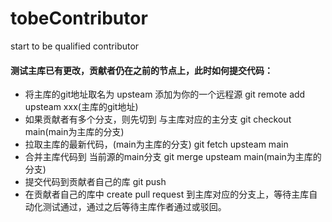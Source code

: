 # tobeContributor
start to be qualified contributor



#### 测试主库已有更改，贡献者仍在之前的节点上，此时如何提交代码：

- 将主库的git地址取名为 upsteam 添加为你的一个远程源
    git remote add upsteam xxx(主库的git地址)
- 如果贡献者有多个分支，则先切到 与主库对应的主分支
    git checkout main(main为主库的分支)
- 拉取主库的最新代码，(main为主库的分支)
    git fetch upsteam main
- 合并主库代码到 当前源的main分支
    git merge upsteam main(main为主库的分支)
- 提交代码到贡献者自己的库
    git push
- 在贡献者自己的库中 create pull request 到主库对应的分支上，等待主库自动化测试通过，通过之后等待主库作者通过或驳回。

